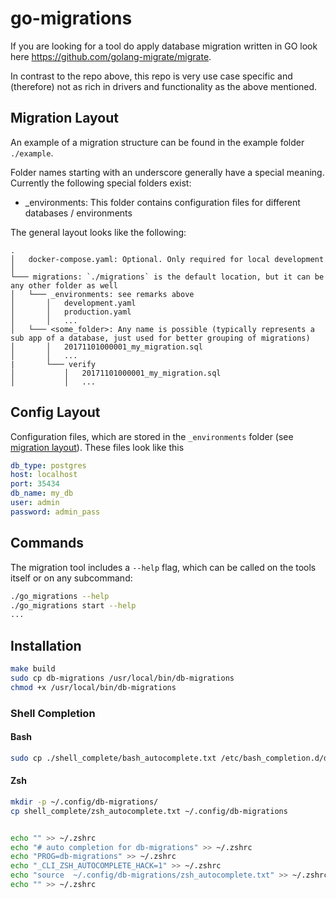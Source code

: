 # go-migrations

If you are looking for a tool do apply database migration written in GO look here
https://github.com/golang-migrate/migrate.

In contrast to the repo above, this repo is very use case specific and (therefore) not as rich in
drivers and functionality as the above mentioned.

## Migration Layout

An example of a migration structure can be found in the example folder `./example`.

Folder names starting with an underscore generally have a special meaning.
Currently the following special folders exist:

- \_environments: This folder contains configuration files for different databases / environments

The general layout looks like the following:

```
.
│   docker-compose.yaml: Optional. Only required for local development
│
└─── migrations: `./migrations` is the default location, but it can be any other folder as well
│   └─── _environments: see remarks above
│       │   development.yaml
│       │   production.yaml
│       │   ...
│   └─── <some_folder>: Any name is possible (typically represents a sub app of a database, just used for better grouping of migrations)
│       │   20171101000001_my_migration.sql
│       │   ...
|       └─── verify
│           │   20171101000001_my_migration.sql
│           │   ...
```

## Config Layout

Configuration files, which are stored in the `_environments` folder (see
[migration layout](#migration-layout)). These files look like this

```yaml
db_type: postgres
host: localhost
port: 35434
db_name: my_db
user: admin
password: admin_pass
```

## Commands

The migration tool includes a `--help` flag, which can be called on the tools itself or on any
subcommand:

```bash
./go_migrations --help
./go_migrations start --help
...
```

## Installation

```sh
make build
sudo cp db-migrations /usr/local/bin/db-migrations
chmod +x /usr/local/bin/db-migrations
```

### Shell Completion

#### Bash

```sh
sudo cp ./shell_complete/bash_autocomplete.txt /etc/bash_completion.d/db-migrations
```

#### Zsh

```sh
mkdir -p ~/.config/db-migrations/
cp shell_complete/zsh_autocomplete.txt ~/.config/db-migrations


echo "" >> ~/.zshrc
echo "# auto completion for db-migrations" >> ~/.zshrc
echo "PROG=db-migrations" >> ~/.zshrc
echo "_CLI_ZSH_AUTOCOMPLETE_HACK=1" >> ~/.zshrc
echo "source  ~/.config/db-migrations/zsh_autocomplete.txt" >> ~/.zshrc
echo "" >> ~/.zshrc
```
